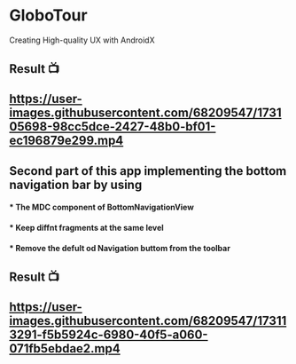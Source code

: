 # GloboTour
Creating High-quality UX with AndroidX

<h2> Result 📺


https://user-images.githubusercontent.com/68209547/173105698-98cc5dce-2427-48b0-bf01-ec196879e299.mp4

##  Second part of this app implementing the bottom navigation bar by using
   #### * The MDC component of BottomNavigationView
   #### * Keep diffnt fragments at the same level  
   #### * Remove the defult od Navigation buttom from the toolbar 

<h2> Result 📺
  
https://user-images.githubusercontent.com/68209547/173113291-f5b5924c-6980-40f5-a060-071fb5ebdae2.mp4


